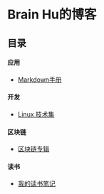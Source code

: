 # Brain Hu的博客

## 目录

#### 应用
  * [Markdown手册](MARKDOWN.md)

#### 开发
  * [Linux 技术集](LINUX.md)

#### 区块链 
  * [区块链专辑](BLOCKCHAIN.md)

#### 读书
  * [我的读书笔记](READING.md)  

